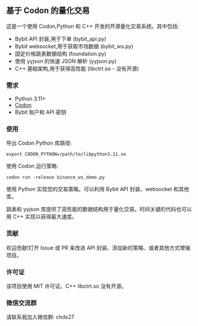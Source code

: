 ## 基于 Codon 的量化交易

这是一个使用 Codon,Python 和 C++ 开发的开源量化交易系统。其中包括:

* Bybit API 封装,用于下单 (bybit_api.py)
* Bybit websocket,用于获取市场数据 (bybit_ws.py)
* 固定价格跳表数据结构 (foundation.py)
* 使用 yyjson 的快速 JSON 解析 (yyjson.py)
* C++ 基础架构,用于获得高性能 (libctrt.so - 没有开源)

### 需求

* Python 3.11+
* [Codon](https://github.com/exaloop/codon)
* Bybit 账户和 API 密钥

### 使用

导出 Codon Python 库路径:

```shell
export CODON_PYTHON=/path/to/libpython3.11.so
```

使用 Codon 运行策略:

```shell
codon run -release binance_ws_demo.py
```

使用 Python 实现您的交易策略。可以利用 Bybit API 封装、websocket 和其他库。

跳表和 yyjson 库提供了高性能的数据结构用于量化交易。时间关键的代码也可以用 C++ 实现以获得最大速度。

### 贡献

欢迎贡献!打开 Issue 或 PR 来改进 API 封装、添加新的策略、或者其他方式增强项目。

### 许可证

该项目使用 MIT 许可证。C++ libctrt.so 没有开源。

### 微信交流群

请联系我加入微信群: chds27
